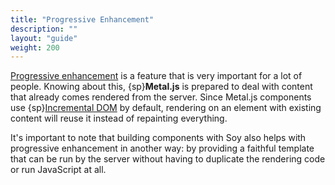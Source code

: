 ```yaml
---
title: "Progressive Enhancement"
description: ""
layout: "guide"
weight: 200
---
```


<article>

[Progressive enhancement](http://en.wikipedia.org/wiki/Progressive_enhancement)
is a feature that is very important for a lot of people. Knowing about this,
{sp}**Metal.js** is prepared to deal with content that already comes rendered from
the server. Since Metal.js components use
{sp}[Incremental DOM](http://google.github.io/incremental-dom) by default,
rendering on an element with existing content will reuse it instead of
repainting everything.

It's important to note that building components with Soy also helps with
progressive enhancement in another way: by providing a faithful template that
can be run by the server without having to duplicate the rendering code or run
JavaScript at all.

</article>